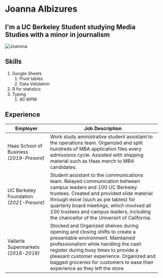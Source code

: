 # Joanna Albizures
## I'm a UC Berkeley Student studying Media Studies with a minor in journalism ###


![Joannna](https://media-exp1.licdn.com/dms/image/C5603AQGAO848HCGp2g/profile-displayphoto-shrink_800_800/0/1655328651457?e=1664409600&v=beta&t=0wS0GPmjFIChNlAxoRMbsfa86gUnoMaCwFDk8U2aKMo)

##  **Skills**
  1. Google Sheets
      1. Pivot tables
      2. Data Validation
  2. R for statistics
  3. Typing
      1. 90 WPM


## Experience
Employer | Job Description
------------ | -------------
Haas School of Business _(2019-Present)_ | Work study aministrative student assistant to the operations team. Organized and split hundreds of MBA application  files every admissions cycle. Assisted with shipping material such as Haas merch to MBA candidates.
UC Berkeley Foundation _(2021-Present)_ | Student assistant to the communications team. Relayed communication between campus leaders and 100 UC Berkeley trustees. Created and provided slide material through excel (such as pie tables) for quarterly board meetings, which involved all 100 trustees and campus leaders, including the chancellor of the Universirt of California. 
Vallarta Supermarkets _(2016-2018)_ |Stocked and Organized shelves during opening and closing shifts to create a presentable environment. Maintained professionalism while handling the cash register during busy times to provide a pleasant customer experience. Organized and bagged  groceries for customers to ease their experience as they left the store.
